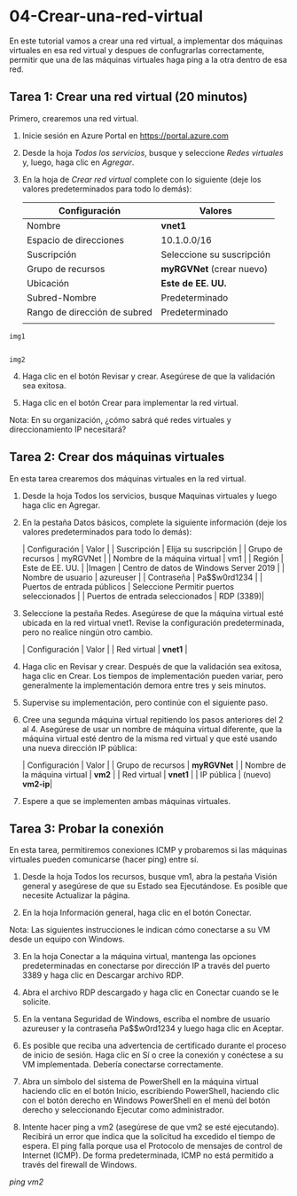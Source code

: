 # 04-Crear-una-red-virtual
En este tutorial vamos a crear una red virtual, a implementar dos máquinas virtuales en esa red virtual y despues de confugrarlas correctamente, permitir que una de las máquinas virtuales haga ping a la otra dentro de esa red.

## Tarea 1: Crear una red virtual (20 minutos)
Primero, crearemos una red virtual.

  1. Inicie sesión en Azure Portal en https://portal.azure.com

  2. Desde la hoja *Todos los servicios*, busque y seleccione *Redes virtuales* y, luego, haga clic en *Agregar*.

  3. En la hoja de *Crear red virtual* complete con lo siguiente (deje los valores predeterminados para todo lo demás):
  
      | Configuración | Valores |
      |  -- | -- |
      | Nombre | **vnet1**|
      | Espacio de direcciones | 10.1.0.0/16 |
      | Suscripción | Seleccione su suscripción |
      | Grupo de recursos | **myRGVNet** (crear nuevo)|
      | Ubicación | **Este de EE. UU.**|
      | Subred-Nombre | Predeterminado|
      | Rango de dirección de subred | Predeterminado |
      | | |
   
   
    img1
    
    
    img2
    
  4. Haga clic en el botón Revisar y crear. Asegúrese de que la validación sea exitosa.

  5. Haga clic en el botón Crear para implementar la red virtual.

Nota: En su organización, ¿cómo sabrá qué redes virtuales y direccionamiento IP necesitará?

## Tarea 2: Crear dos máquinas virtuales
En esta tarea crearemos dos máquinas virtuales en la red virtual.

  1. Desde la hoja Todos los servicios, busque Maquinas virtuales y luego haga clic en Agregar.

  2. En la pestaña Datos básicos, complete la siguiente información (deje los valores predeterminados para todo lo demás):

      | Configuración |	Valor |
      | Suscripción	| Elija su suscripción |
      | Grupo de recursos |	myRGVNet |
      | Nombre de la máquina virtual | vm1 |
      | Región	| Este de EE. UU. |
      |Imagen |	Centro de datos de Windows Server 2019 |
      | Nombre de usuario |	azureuser |
      | Contraseña |	Pa$$w0rd1234 |
      | Puertos de entrada públicos |	Seleccione Permitir puertos seleccionados |
      | Puertos de entrada seleccionados	| RDP (3389)|
    
  3. Seleccione la pestaña Redes. Asegúrese de que la máquina virtual esté ubicada en la red virtual vnet1. Revise la configuración predeterminada, pero no realice ningún otro cambio.

      | Configuración	| Valor |
      | Red virtual |	**vnet1** |
    
  4. Haga clic en Revisar y crear. Después de que la validación sea exitosa, haga clic en Crear. Los tiempos de implementación pueden variar, pero generalmente la implementación demora entre tres y seis minutos.

  5. Supervise su implementación, pero continúe con el siguiente paso.

  6. Cree una segunda máquina virtual repitiendo los pasos anteriores del 2 al 4. Asegúrese de usar un nombre de máquina virtual diferente, que la máquina virtual esté dentro de la misma red virtual y que esté usando una nueva dirección IP pública:

      | Configuración	| Valor |
      | Grupo de recursos	| **myRGVNet** |
      | Nombre de la máquina virtual |	**vm2** |
      | Red virtual	| **vnet1** |
      | IP pública	| (nuevo) **vm2-ip**| 

  7. Espere a que se implementen ambas máquinas virtuales.

## Tarea 3: Probar la conexión
En esta tarea, permitiremos conexiones ICMP y probaremos si las máquinas virtuales pueden comunicarse (hacer ping) entre sí.

1. Desde la hoja Todos los recursos, busque vm1, abra la pestaña Visión general y asegúrese de que su Estado sea Ejecutándose. Es posible que necesite Actualizar la página.

2. En la hoja Información general, haga clic en el botón Conectar.

Nota: Las siguientes instrucciones le indican cómo conectarse a su VM desde un equipo con Windows.

3. En la hoja Conectar a la máquina virtual, mantenga las opciones predeterminadas en conectarse por dirección IP a través del puerto 3389 y haga clic en Descargar archivo RDP.

4. Abra el archivo RDP descargado y haga clic en Conectar cuando se le solicite.

5. En la ventana Seguridad de Windows, escriba el nombre de usuario azureuser y la contraseña Pa$$w0rd1234 y luego haga clic en Aceptar.

6. Es posible que reciba una advertencia de certificado durante el proceso de inicio de sesión. Haga clic en Sí o cree la conexión y conéctese a su VM implementada. Debería conectarse correctamente.

7. Abra un símbolo del sistema de PowerShell en la máquina virtual haciendo clic en el botón Inicio, escribiendo PowerShell, haciendo clic con el botón derecho en Windows PowerShell en el menú del botón derecho y seleccionando Ejecutar como administrador.

8. Intente hacer ping a vm2 (asegúrese de que vm2 se esté ejecutando). Recibirá un error que indica que la solicitud ha excedido el tiempo de espera. El ping falla porque usa el Protocolo de mensajes de control de Internet (ICMP). De forma predeterminada, ICMP no está permitido a través del firewall de Windows.

*ping vm2*
